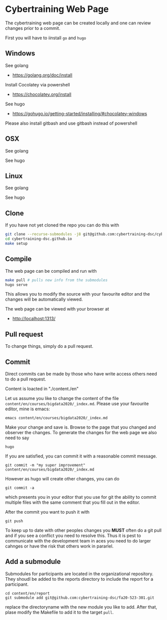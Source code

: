 # Cybertraining Web Page

The cybertraining web page can be created locally and one can review
changes prior to a commit.

First you will have to iinstall `go` and `hugo`

## Windows

See golang

* <https://golang.org/doc/install>

Install Cocolatey via powershell

* <https://chocolatey.org/install>

See hugo

* <https://gohugo.io/getting-started/installing/#chocolatey-windows>

Please also install gitbash and use gitbash instead of powershell

## OSX

See golang

See hugo


## Linux

See golang

See hugo


## Clone

If you have not yet cloned the repo you can do this with

```bash
git clone --recurse-submodules -j8 git@github.com:cybertraining-dsc/cybertraining-dsc.github.io.git
cd cybertraining-dsc.github.io
make setup
```

## Compile

The web page can be compiled and run with

```bash
make pull # pulls new info from the submodules
hugo serve
```

This allows you to modify the source with your favourite editor and
the changes will be automatically viewed.

The web page can be viewed with your browser at

* <http://localhost:1313/>

## Pull request

To change things, simply do a pull request. 

## Commit

Direct commits can be made by those who have write access others need to do a pull request.

Content is loacted in "./content./en"

Let us assume you like to change the content of the file
`content/en/courses/bigdata2020/_index.md`. Please use your favourite
editor, mine is emacs:

```
emacs content/en/courses/bigdata2020/_index.md 
```

Make your change and save is. Browse to the page that you changed and
observer the changes. To generate the changes for the web page we also
need to say

```
hugo
```


If you are satisfied, you can commit it with a
reasonable commit message. 

```
git commit -m "my super improvement" content/en/courses/bigdata2020/_index.md
```

However as hugo will create other changes, you can do 

```
git commit -a
```

which presents you in your editor that you use for git the ability to commit multiple 
files with the same comment that you fill out in the editor.

After the commit you want to push it with

```
git push
```

To keep up to date with other peoples changes you **MUST** often do a
git pull and if you see a conflict you need to resolve this. Thus it
is pest to communicate with the development team in aces you need to
do larger cahnges or have the risk that others work in pararlel.

## Add a submodule

Submodules for participants are located in the organizational repository. They shoudl be added to the reports directory to include the report for a participant.

```
cd content/en/report
git submodule add git@github.com:cybertraining-dsc/fa20-523-301.git 
```

replace the directoryname with the new module you like to add. After that, plase modify the Makefile to add it to the target `pull`.



